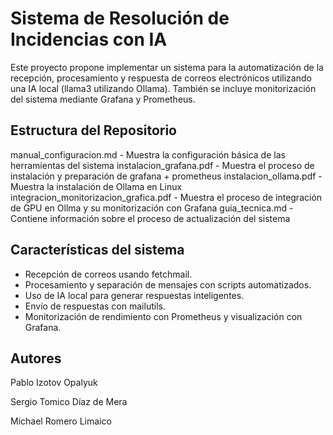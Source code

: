 # Sistema de Resolución de Incidencias con IA

Este proyecto propone implementar un sistema para la automatización de la recepción, procesamiento y respuesta de correos electrónicos utilizando una IA local (llama3 utilizando Ollama). También se incluye monitorización del sistema mediante Grafana y Prometheus.

## Estructura del Repositorio
manual_configuracion.md - Muestra la configuración básica de las herramientas del sistema
instalacion_grafana.pdf - Muestra el proceso de instalación y preparación de grafana + prometheus
instalacion_ollama.pdf - Muestra la instalación de Ollama en Linux  
integracion_monitorizacion_grafica.pdf - Muestra el proceso de integración de GPU en Ollma y su monitorización con Grafana
guia_tecnica.md - Contiene información sobre el proceso de actualización del sistema

## Características del sistema
- Recepción de correos usando fetchmail.
- Procesamiento y separación de mensajes con scripts automatizados.
- Uso de IA local para generar respuestas inteligentes.
- Envío de respuestas con mailutils.
- Monitorización de rendimiento con Prometheus y visualización con Grafana.

## Autores
Pablo Izotov Opalyuk

Sergio Tomico Díaz de Mera

Michael Romero Limaico
